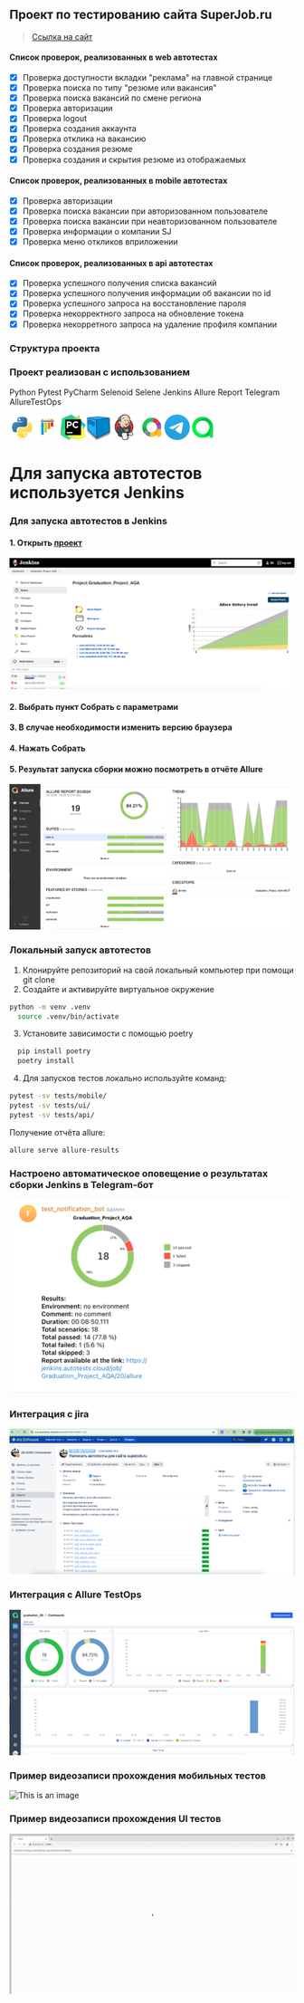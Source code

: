 ## Проект по тестированию сайта SuperJob.ru
> <a target="_blank" href="https://superjob.ru/">Ссылка на сайт</a>

#### Список проверок, реализованных в web автотестах
- [x] Проверка доступности вкладки "реклама" на главной странице
- [x] Проверка поиска по типу "резюме или вакансия"
- [x] Проверка поиска вакансий по смене региона
- [x] Проверка авторизации
- [x] Проверка logout
- [x] Проверка создания аккаунта
- [x] Проверка отклика на вакансию
- [x] Проверка создания резюме
- [x] Проверка создания и скрытия резюме из отображаемых

#### Список проверок, реализованных в mobile автотестах
- [x] Проверка авторизации
- [x] Проверка поиска вакансии при авторизованном пользователе
- [x] Проверка поиска вакансии при неавторизованном пользователе
- [x] Проверка информации о компании SJ
- [x] Проверка меню откликов вприложении

#### Список проверок, реализованных в api автотестах
- [x] Проверка успешного получения списка вакансий
- [x] Проверка успешного получения информации об вакансии по id
- [x] Проверка успешного запроса на восстановление пароля
- [x] Проверка некорректного запроса на обновление токена
- [x] Проверка некорретного запроса на удаление профиля компании

### Структура проекта

### Проект реализован с использованием
Python Pytest PyCharm Selenoid Selene Jenkins Allure Report Telegram AllureTestOps 

<img src="/resources/python-original.svg" alt="Image 1" width="45" height="45"><img src="/resources/pytest-original.svg" alt="Image 2" width="45" height="45"><img src="/resources/PyCharm_Icon.svg" alt="Image 3" width="45" height="45"><img src="/resources/selenoid.png" alt="Image 4" width="45" height="45"><img src="/resources/jenkins-original.svg" alt="Image 5" width="45" height="45">
<img src="/resources/allure.png" alt="Image 6" width="45" height="45"><img src="/resources/telegram.svg" alt="Image 7" width="45" height="45"><img src="/resources/AllureTestOps.png" alt="Image 8" width="45" height="45">

# Для запуска автотестов используется Jenkins

### Для запуска автотестов в Jenkins
#### 1. Открыть <a target="_blank" href="https://jenkins.autotests.cloud/job/Graduation_Project_AQA/">проект</a>

![This is an image](/resources/screens/Jenkins_main.png)

#### 2. Выбрать пункт **Собрать с параметрами**
#### 3. В случае необходимости изменить версию браузера
#### 4. Нажать **Собрать**
#### 5. Результат запуска сборки можно посмотреть в отчёте Allure

![This is an image](/resources/screens/allure-report1.png)

### Локальный запуск автотестов
1. Клонируйте репозиторий на свой локальный компьютер при помощи git clone
2. Создайте и активируйте виртуальное окружение
  ```bash
  python -m venv .venv
    source .venv/bin/activate
  ```
3. Установите зависимости с помощью poetry
  ```bash
    pip install poetry
    poetry install
  ```
4. Для запусков тестов локально используйте команд:
  ```bash
  pytest -sv tests/mobile/
  pytest -sv tests/ui/
  pytest -sv tests/api/
  ```

Получение отчёта allure:
```bash
allure serve allure-results
```

### Настроено автоматическое оповещение о результатах сборки Jenkins в Telegram-бот
![This is an image](/resources/screens/allure.png)

### Интеграция с jira
![This is an image](/resources/screens/jira_a.png)

### Интеграция с Allure TestOps
![This is an image](/resources/screens/test_ops.png)

### Пример видеозаписи прохождения мобильных тестов
![This is an image](/resources/screens/company_info.gif)

### Пример видеозаписи прохождения UI тестов
![This is an image](/resources/screens/ui.gif)
